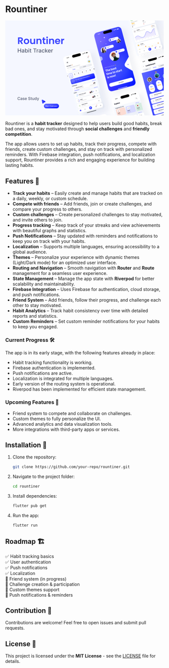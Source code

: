 # Rountiner

![App Logo](doc/rountiner.png)


Rountiner is a **habit tracker** designed to help users build good habits, break bad ones, and stay motivated through **social challenges** and **friendly competition**.

The app allows users to set up habits, track their progress, compete with friends, create custom challenges, and stay on track with personalized reminders. With Firebase integration, push notifications, and localization support, Rountiner provides a rich and engaging experience for building lasting habits.

## Features 🚀

- **Track your habits** – Easily create and manage habits that are tracked on a daily, weekly, or custom schedule.
- **Compete with friends** – Add friends, join or create challenges, and compare your progress to others.
- **Custom challenges** – Create personalized challenges to stay motivated, and invite others to join.
- **Progress tracking** – Keep track of your streaks and view achievements with beautiful graphs and statistics.
- **Push Notifications** – Stay updated with reminders and notifications to keep you on track with your habits.
- **Localization** – Supports multiple languages, ensuring accessibility to a global audience.
- **Themes** – Personalize your experience with dynamic themes (Light/Dark mode) for an optimized user interface.
- **Routing and Navigation** – Smooth navigation with **Router** and **Route** management for a seamless user experience.
- **State Management** – Manage the app state with **Riverpod** for better scalability and maintainability.
- **Firebase Integration** – Uses Firebase for authentication, cloud storage, and push notifications.
- **Friend System** – Add friends, follow their progress, and challenge each other to stay motivated.
- **Habit Analytics** – Track habit consistency over time with detailed reports and statistics.
- **Custom Reminders** – Set custom reminder notifications for your habits to keep you engaged.

### Current Progress 🛠

The app is in its early stage, with the following features already in place:
- Habit tracking functionality is working.
- Firebase authentication is implemented.
- Push notifications are active.
- Localization is integrated for multiple languages.
- Early version of the routing system is operational.
- Riverpod has been implemented for efficient state management.

### Upcoming Features 🚀
- Friend system to compete and collaborate on challenges.
- Custom themes to fully personalize the UI.
- Advanced analytics and data visualization tools.
- More integrations with third-party apps or services.

## Installation 📲

1. Clone the repository:
    ```sh
    git clone https://github.com/your-repo/rountiner.git
    ```

2. Navigate to the project folder:
    ```sh
    cd rountiner
    ```

3. Install dependencies:
    ```sh
    flutter pub get
    ```

4. Run the app:
    ```sh
    flutter run
    ```

## Roadmap 🏗

✅ Habit tracking basics  
✅ User authentication  
✅ Push notifications  
✅ Localization  
🔄 Friend system (in progress)  
🔄 Challenge creation & participation  
🔄 Custom themes support  
🔄 Push notifications & reminders

## Contribution 🤝

Contributions are welcome! Feel free to open issues and submit pull requests.

## License 📜

This project is licensed under the **MIT License** - see the [LICENSE](LICENSE) file for details.


